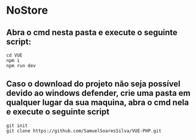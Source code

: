 # NoStore

## Abra o cmd nesta pasta e execute o seguinte script:
```
cd VUE
npm i
npm run dev
```

## Caso o download do projeto não seja possível devido ao windows defender, crie uma pasta em qualquer lugar da sua maquina, abra o cmd nela e execute o seguinte script
```
git init
git clone https://github.com/SamuelSoaresSilva/VUE-PHP.git
```
